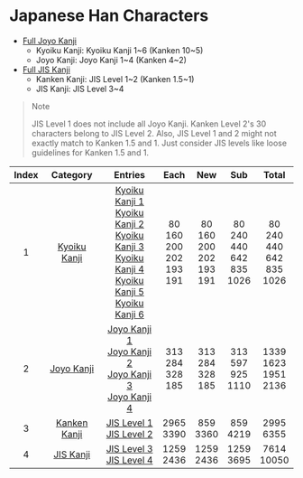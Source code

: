 
# Japanese Han Characters

- [Full Joyo Kanji](<./0_full-joyo/README.md>)
	- Kyoiku Kanji: Kyoiku Kanji 1~6 (Kanken 10~5)
	- Joyo Kanji: Joyo Kanji 1~4 (Kanken 4~2)
- [Full JIS Kanji](<./0_full_jis/README.md>)
	- Kanken Kanji: JIS Level 1~2 (Kanken 1.5~1)
	- JIS Kanji: JIS Level 3~4

> Note
> 
> JIS Level 1 does not include all Joyo Kanji.
> Kanken Level 2's 30 characters belong to JIS Level 2.
> Also, JIS Level 1 and 2 might not exactly match to Kanken 1.5 and 1.
> Just consider JIS levels like loose guidelines for Kanken 1.5 and 1.

| Index |                Category                |                                                                                                                                                          Entries                                                                                                                                                           |                 Each                  |                  New                  |                  Sub                   |                 Total                  |
| :---: | :------------------------------------: | :------------------------------------------------------------------------------------------------------------------------------------------------------------------------------------------------------------------------------------------------------------------------------------------------------------------------: | :-----------------------------------: | :-----------------------------------: | :------------------------------------: | :------------------------------------: |
|   1   | [Kyoiku Kanji](<./1_kyoiku/README.md>) | [Kyoiku Kanji 1](<./1_kyoiku/kyoiku-1/README.md>)<br>[Kyoiku Kanji 2](<./1_kyoiku/kyoiku-2/README.md>)<br>[Kyoiku Kanji 3](<./1_kyoiku/kyoiku-3/README.md>)<br>[Kyoiku Kanji 4](<./1_kyoiku/kyoiku-4/README.md>)<br>[Kyoiku Kanji 5](<./1_kyoiku/kyoiku-5/README.md>)<br>[Kyoiku Kanji 6](<./1_kyoiku/kyoiku-6/README.md>) | 80<br>160<br>200<br>202<br>193<br>191 | 80<br>160<br>200<br>202<br>193<br>191 | 80<br>240<br>440<br>642<br>835<br>1026 | 80<br>240<br>440<br>642<br>835<br>1026 |
|   2   |   [Joyo Kanji](<./2_joyo/README.md>)   |                                                                  [Joyo Kanji 1](<./2_joyo/joyo-1/README.md>)<br>[Joyo Kanji 2](<./2_joyo/joyo-2/README.md>)<br>[Joyo Kanji 3](<./2_joyo/joyo-3/README.md>)<br>[Joyo Kanji 4](<./2_joyo/joyo-4/README.md>)                                                                  |       313<br>284<br>328<br>185        |       313<br>284<br>328<br>185        |       313<br>597<br>925<br>1110        |      1339<br>1623<br>1951<br>2136      |
|   3   | [Kanken Kanji](<./3_kanken/README.md>) |                                                                                                                 [JIS Level 1](<./3_kanken/jis-1/README.md>)<br>[JIS Level 2](<./3_kanken/jis-2/README.md>)                                                                                                                 |             2965<br>3390              |              859<br>3360              |              859<br>4219               |              2995<br>6355              |
|   4   |    [JIS Kanji](<./4_jis/README.md>)    |                                                                                                                    [JIS Level 3](<./4_jis/jis-3/README.md>)<br>[JIS Level 4](<./4_jis/jis-4/README.md>)                                                                                                                    |             1259<br>2436              |             1259<br>2436              |              1259<br>3695              |             7614<br>10050              |
